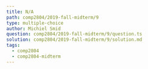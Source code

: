 ```yaml
---
title: N/A
path: comp2804/2019-fall-midterm/9
type: multiple-choice
author: Michiel Smid
question: comp2804/2019-fall-midterm/9/question.ts
solution: comp2804/2019-fall-midterm/9/solution.md
tags:
  - comp2804
  - comp2804-midterm
---
```

